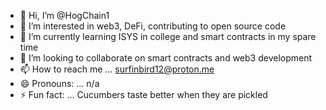 - 👋 Hi, I’m @HogChain1
- 👀 I’m interested in web3, DeFi, contributing to open source code
- 🌱 I’m currently learning ISYS in college and smart contracts in my spare time
- 💞️ I’m looking to collaborate on smart contracts and web3 development
- 📫 How to reach me ... surfinbird12@proton.me
- 😄 Pronouns: ... n/a
- ⚡ Fun fact: ... Cucumbers taste better when they are pickled

<!---
HogChain1/HogChain1 is a ✨ special ✨ repository because its `README.md` (this file) appears on your GitHub profile.
You can click the Preview link to take a look at your changes.
--->
